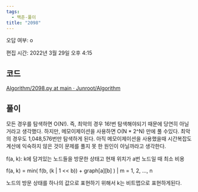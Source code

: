 ```yaml
---
tags:
  - 백준-풀이
title: "2098"
---
```


오답 여부: o

편집 시간: 2022년 3월 29일 오후 4:15

## 코드

[Algorithm/2098.py at main · Junroot/Algorithm](https://github.com/Junroot/Algorithm/blob/main/baekjoon/2098.py)

## 풀이

모든 경우를 탐색하면 O(N!). 즉, 최악의 경우 16!번 탐색해야되기 때문에 당연히 아닐거라고 생각했다. 하지만, 메모이제이션을 사용하면 O(N * 2^N) 만에 풀 수있다. 최악의 경우도 1,048,576번만 탐색하게 된다. 아직 메모이제이션을 사용했을때 시간복잡도 계산에 익숙하지 않은 것이 문제를 풀지 못 한 원인이 아닐까라고 생각한다.

f(a, k): k에 담겨있는 노드들을 방문한 상태고 현재 위치가 a번 노드일 때 최소 비용

f(a, k) = min( f(b, (k | 1 << b)) + graph[a][b] ) | m = 1, 2, ..., n

노드의 방문 상태를 하나의 값으로 표현하기 위해서 k는 비트맵으로 표현하게된다.
